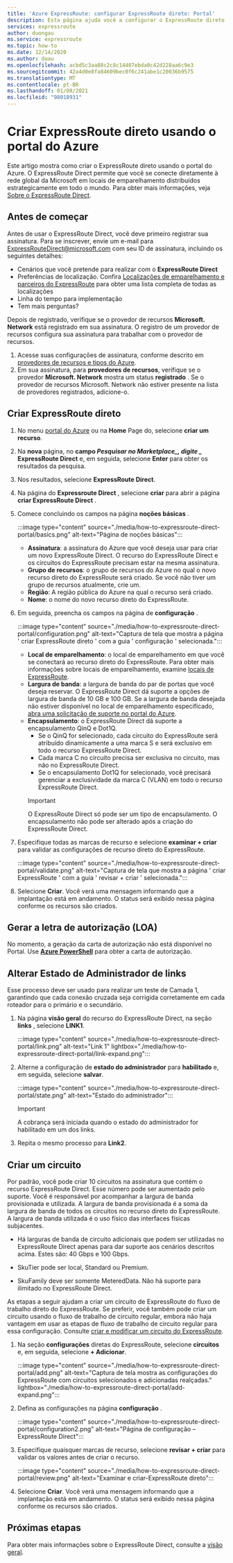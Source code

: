 ```yaml
---
title: 'Azure ExpressRoute: configurar ExpressRoute direto: Portal'
description: Esta página ajuda você a configurar o ExpressRoute direto usando o Portal.
services: expressroute
author: duongau
ms.service: expressroute
ms.topic: how-to
ms.date: 12/14/2020
ms.author: duau
ms.openlocfilehash: acbd5c3aa88c2c8c14407ebda0c42d228aa6c9e3
ms.sourcegitcommit: 42a4d0e8fa84609bec0f6c241abe1c20036b9575
ms.translationtype: MT
ms.contentlocale: pt-BR
ms.lasthandoff: 01/08/2021
ms.locfileid: "98018931"
---
```

# <a name="create-expressroute-direct-using-the-azure-portal"></a>Criar ExpressRoute direto usando o portal do Azure

Este artigo mostra como criar o ExpressRoute direto usando o portal do Azure.
O ExpressRoute Direct permite que você se conecte diretamente à rede global da Microsoft em locais de emparelhamento distribuídos estrategicamente em todo o mundo. Para obter mais informações, veja [Sobre o ExpressRoute Direct](expressroute-erdirect-about.md).

## <a name="before-you-begin"></a><a name="before"></a>Antes de começar

Antes de usar o ExpressRoute Direct, você deve primeiro registrar sua assinatura. Para se inscrever, envie um e-mail para <ExpressRouteDirect@microsoft.com> com seu ID de assinatura, incluindo os seguintes detalhes:

* Cenários que você pretende para realizar com o **ExpressRoute Direct**
* Preferências de localização. Confira [Localizações de emparelhamento e parceiros do ExpressRoute](expressroute-locations-providers.md) para obter uma lista completa de todas as localizações
* Linha do tempo para implementação
* Tem mais perguntas?

Depois de registrado, verifique se o provedor de recursos **Microsoft. Network** está registrado em sua assinatura. O registro de um provedor de recursos configura sua assinatura para trabalhar com o provedor de recursos.

1. Acesse suas configurações de assinatura, conforme descrito em [provedores de recursos e tipos do Azure](../azure-resource-manager/management/resource-providers-and-types.md).
1. Em sua assinatura, para **provedores de recursos**, verifique se o provedor **Microsoft. Network** mostra um status **registrado** . Se o provedor de recursos Microsoft. Network não estiver presente na lista de provedores registrados, adicione-o.

## <a name="create-expressroute-direct"></a><a name="create-erdir"></a>Criar ExpressRoute direto

1. No menu [portal do Azure](https://portal.azure.com) ou na **Home** Page do, selecione **criar um recurso**.

1. Na **nova** página, no **campo _Pesquisar no Marketplace_*_, digite _* ExpressRoute Direct** e, em seguida, selecione **Enter** para obter os resultados da pesquisa.

1. Nos resultados, selecione **ExpressRoute Direct**.

1. Na página do **Expressroute Direct** , selecione **criar** para abrir a página **criar ExpressRoute Direct** .

1. Comece concluindo os campos na página **noções básicas** .

    :::image type="content" source="./media/how-to-expressroute-direct-portal/basics.png" alt-text="Página de noções básicas":::

    * **Assinatura**: a assinatura do Azure que você deseja usar para criar um novo ExpressRoute Direct. O recurso do ExpressRoute Direct e os circuitos do ExpressRoute precisam estar na mesma assinatura.
    * **Grupo de recursos**: o grupo de recursos do Azure no qual o novo recurso direto do ExpressRoute será criado. Se você não tiver um grupo de recursos atualmente, crie um.
    * **Região**: A região pública do Azure na qual o recurso será criado.
    * **Nome**: o nome do novo recurso direto do ExpressRoute.

1. Em seguida, preencha os campos na página de **configuração** .

    :::image type="content" source="./media/how-to-expressroute-direct-portal/configuration.png" alt-text="Captura de tela que mostra a página ' criar ExpressRoute direto ' com a guia ' configuração ' selecionada.":::

    * **Local de emparelhamento**: o local de emparelhamento em que você se conectará ao recurso direto do ExpressRoute. Para obter mais informações sobre locais de emparelhamento, examine [locais de ExpressRoute](expressroute-locations-providers.md).
   * **Largura de banda**: a largura de banda do par de portas que você deseja reservar. O ExpressRoute Direct dá suporte a opções de largura de banda de 10 GB e 100 GB. Se a largura de banda desejada não estiver disponível no local de emparelhamento especificado, [abra uma solicitação de suporte no portal do Azure](https://aka.ms/azsupt).
   * **Encapsulamento**: o ExpressRoute Direct dá suporte a encapsulamento QinQ e Dot1Q.
     * Se o QinQ for selecionado, cada circuito do ExpressRoute será atribuído dinamicamente a uma marca S e será exclusivo em todo o recurso ExpressRoute Direct.
     *  Cada marca C no circuito precisa ser exclusiva no circuito, mas não no ExpressRoute Direct.
     * Se o encapsulamento Dot1Q for selecionado, você precisará gerenciar a exclusividade da marca C (VLAN) em todo o recurso ExpressRoute Direct.
     >[!IMPORTANT]
     >O ExpressRoute Direct só pode ser um tipo de encapsulamento. O encapsulamento não pode ser alterado após a criação do ExpressRoute Direct.
     >

1. Especifique todas as marcas de recurso e selecione **examinar + criar** para validar as configurações de recurso direto do ExpressRoute.

    :::image type="content" source="./media/how-to-expressroute-direct-portal/validate.png" alt-text="Captura de tela que mostra a página ' criar ExpressRoute ' com a guia ' revisar + criar ' selecionada.":::

1. Selecione **Criar**. Você verá uma mensagem informando que a implantação está em andamento. O status será exibido nessa página conforme os recursos são criados. 

## <a name="generate-the-letter-of-authorization-loa"></a><a name="authorization"></a>Gerar a letra de autorização (LOA)

No momento, a geração da carta de autorização não está disponível no Portal. Use **[Azure PowerShell](expressroute-howto-erdirect.md#authorization)** para obter a carta de autorização.

## <a name="change-admin-state-of-links"></a><a name="state"></a>Alterar Estado de Administrador de links

Esse processo deve ser usado para realizar um teste de Camada 1, garantindo que cada conexão cruzada seja corrigida corretamente em cada roteador para o primário e o secundário.

1. Na página **visão geral** do recurso do ExpressRoute Direct, na seção **links** , selecione **LINK1**.

    :::image type="content" source="./media/how-to-expressroute-direct-portal/link.png" alt-text="Link 1" lightbox="./media/how-to-expressroute-direct-portal/link-expand.png":::

1. Alterne a configuração de **estado do administrador** para **habilitado** e, em seguida, selecione **salvar**.

    :::image type="content" source="./media/how-to-expressroute-direct-portal/state.png" alt-text="Estado do administrador":::

    >[!IMPORTANT]
    >A cobrança será iniciada quando o estado do administrador for habilitado em um dos links.
    >

1. Repita o mesmo processo para **Link2**.

## <a name="create-a-circuit"></a><a name="circuit"></a>Criar um circuito

Por padrão, você pode criar 10 circuitos na assinatura que contém o recurso ExpressRoute Direct. Esse número pode ser aumentado pelo suporte. Você é responsável por acompanhar a largura de banda provisionada e utilizada. A largura de banda provisionada é a soma da largura de banda de todos os circuitos no recurso direto do ExpressRoute. A largura de banda utilizada é o uso físico das interfaces físicas subjacentes.

* Há larguras de banda de circuito adicionais que podem ser utilizadas no ExpressRoute Direct apenas para dar suporte aos cenários descritos acima. Estes são: 40 Gbps e 100 Gbps.

* SkuTier pode ser local, Standard ou Premium.

* SkuFamily deve ser somente MeteredData. Não há suporte para ilimitado no ExpressRoute Direct.

As etapas a seguir ajudam a criar um circuito de ExpressRoute do fluxo de trabalho direto do ExpressRoute. Se preferir, você também pode criar um circuito usando o fluxo de trabalho de circuito regular, embora não haja vantagem em usar as etapas de fluxo de trabalho de circuito regular para essa configuração. Consulte [criar e modificar um circuito do ExpressRoute](expressroute-howto-circuit-portal-resource-manager.md).

1. Na seção **configurações** diretas do ExpressRoute, selecione **circuitos** e, em seguida, selecione **+ Adicionar**. 

    :::image type="content" source="./media/how-to-expressroute-direct-portal/add.png" alt-text="Captura de tela mostra as configurações do ExpressRoute com circuitos selecionados e adicionadas realçadas." lightbox="./media/how-to-expressroute-direct-portal/add-expand.png":::

1. Defina as configurações na página **configuração** .

   :::image type="content" source="./media/how-to-expressroute-direct-portal/configuration2.png" alt-text="Página de configuração – ExpressRoute Direct":::

1. Especifique quaisquer marcas de recurso, selecione **revisar + criar** para validar os valores antes de criar o recurso.

   :::image type="content" source="./media/how-to-expressroute-direct-portal/review.png" alt-text="Examinar e criar-ExpressRoute direto":::

1. Selecione **Criar**. Você verá uma mensagem informando que a implantação está em andamento. O status será exibido nessa página conforme os recursos são criados. 

## <a name="next-steps"></a>Próximas etapas

Para obter mais informações sobre o ExpressRoute Direct, consulte a [visão geral](expressroute-erdirect-about.md).
